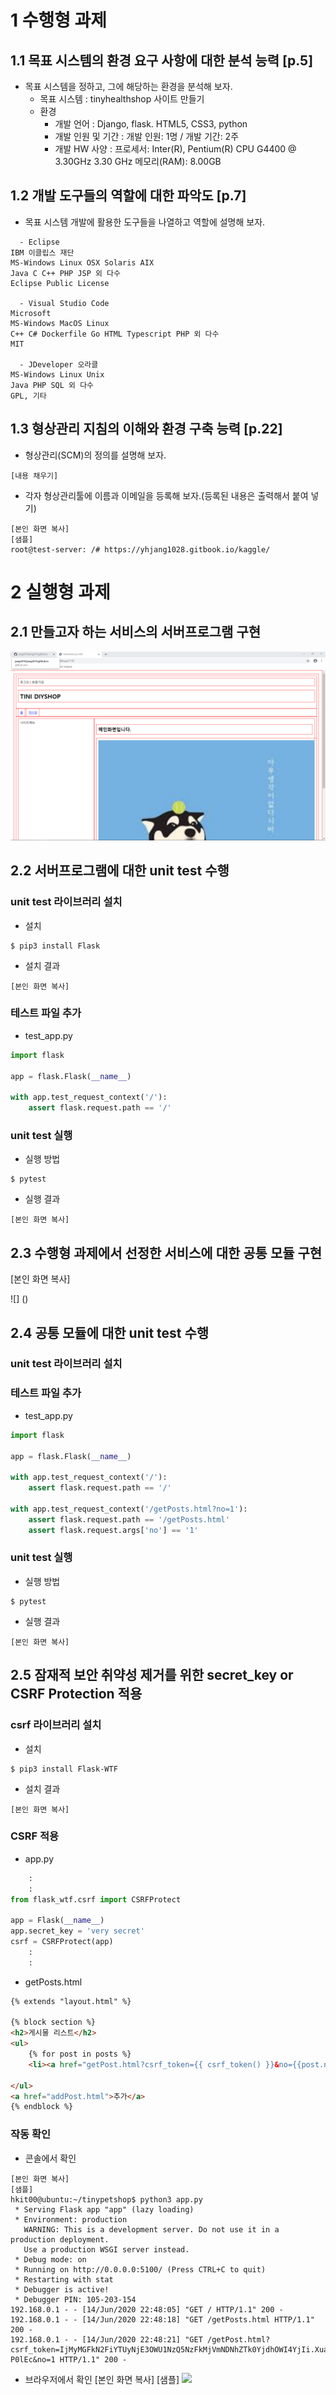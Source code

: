 # 1 수행형 과제

## 1.1 목표 시스템의 환경 요구 사항에 대한 분석 능력 [p.5]
* 목표 시스템을 정하고, 그에 해당하는 환경을 분석해 보자.
  - 목표 시스템 : tinyhealthshop 사이트 만들기
  - 환경
    - 개발 언어 : Django, flask. HTML5, CSS3, python
    - 개발 인원 및 기간 : 개발 인원: 1명 / 개발 기간: 2주
    - 개발 HW 사양 : 프로세서: Inter(R), Pentium(R) CPU G4400 @ 3.30GHz 3.30 GHz
                    메모리(RAM): 8.00GB

## 1.2 개발 도구들의 역할에 대한 파악도 [p.7]
* 목표 시스템 개발에 활용한 도구들을 나열하고 역할에 설명해 보자.
```
  - Eclipse
IBM 이클립스 재단
MS-Windows Linux OSX Solaris AIX
Java C C++ PHP JSP 외 다수
Eclipse Public License

  - Visual Studio Code
Microsoft
MS-Windows MacOS Linux
C++ C# Dockerfile Go HTML Typescript PHP 외 다수
MIT

  - JDeveloper 오라클
MS-Windows Linux Unix
Java PHP SQL 외 다수
GPL, 기타

```
## 1.3 형상관리 지침의 이해와 환경 구축 능력 [p.22]
* 형상관리(SCM)의 정의를 설명해 보자.
``` 소프트웨어 개발 및 유지보수 과정에서 발생하는 소스코드, 문서 등 각종 결과물(형상)에 대한 변견사항을 체계적으로 관리하고 제어하기 위한 활동으로 SVN이나 Git같은 버전 관리 시스템을 이용하는 것을 일컫는다. 
[내용 채우기]
```

* 각자 형상관리툴에 이름과 이메일을 등록해 보자.(등록된 내용은 출력해서 붙여 넣기)
```console
[본인 화면 복사]
[샘플]
root@test-server: /# https://yhjang1028.gitbook.io/kaggle/
```


# 2 실행형 과제

## 2.1 만들고자 하는 서비스의 서버프로그램 구현
![](https://github.com/jang2078/HKIT2020/blob/master/20200615_164714.png?raw=true)

## 2.2 서버프로그램에 대한 unit test 수행

### unit test 라이브러리 설치
* 설치
```console
$ pip3 install Flask
```

* 설치 결과
```console
[본인 화면 복사]
```

### 테스트 파일 추가
* test_app.py
```python
import flask

app = flask.Flask(__name__)

with app.test_request_context('/'):
    assert flask.request.path == '/'
```

### unit test 실행

* 실행 방법
```console
$ pytest
```

* 실행 결과
```console
[본인 화면 복사]
```

## 2.3 수행형 과제에서 선정한 서비스에 대한 공통 모듈 구현
[본인 화면 복사]

![]
()

## 2.4 공통 모듈에 대한 unit test 수행

### unit test 라이브러리 설치

### 테스트 파일 추가
* test_app.py
```python
import flask

app = flask.Flask(__name__)

with app.test_request_context('/'):
    assert flask.request.path == '/'

with app.test_request_context('/getPosts.html?no=1'):
    assert flask.request.path == '/getPosts.html'
    assert flask.request.args['no'] == '1'
```

### unit test 실행

* 실행 방법
```console
$ pytest
```

* 실행 결과
```console
[본인 화면 복사]
```


## 2.5 잠재적 보안 취약성 제거를 위한 secret_key or CSRF Protection 적용

### csrf 라이브러리 설치
* 설치
```console
$ pip3 install Flask-WTF
```
* 설치 결과 
```console
[본인 화면 복사]
```

### CSRF 적용
* app.py
```python
    :
    :
from flask_wtf.csrf import CSRFProtect

app = Flask(__name__)
app.secret_key = 'very secret'
csrf = CSRFProtect(app)
    :
    :
```
* getPosts.html
```html
{% extends "layout.html" %}

{% block section %}
<h2>게시물 리스트</h2>
<ul>
    {% for post in posts %}
    <li><a href="getPost.html?csrf_token={{ csrf_token() }}&no={{post.no}}">{{post.subject}}</a> - {{post.content}}</li>    {% endfor %}

</ul>
<a href="addPost.html">추가</a>
{% endblock %}
```

### 작동 확인
* 콘솔에서 확인
```console
[본인 화면 복사]
[샘플]
hkit00@ubuntu:~/tinypetshop$ python3 app.py
 * Serving Flask app "app" (lazy loading)
 * Environment: production
   WARNING: This is a development server. Do not use it in a production deployment.
   Use a production WSGI server instead.
 * Debug mode: on
 * Running on http://0.0.0.0:5100/ (Press CTRL+C to quit)
 * Restarting with stat
 * Debugger is active!
 * Debugger PIN: 105-203-154
192.168.0.1 - - [14/Jun/2020 22:48:05] "GET / HTTP/1.1" 200 -
192.168.0.1 - - [14/Jun/2020 22:48:18] "GET /getPosts.html HTTP/1.1" 200 -
192.168.0.1 - - [14/Jun/2020 22:48:21] "GET /getPost.html?csrf_token=IjMyMGFkN2FiYTUyNjE3OWU1NzQ5NzFkMjVmNDNhZTk0YjdhOWI4YjIi.XuapMg.855qVHuJtFJspJFU09cmP-P0lEc&no=1 HTTP/1.1" 200 -
```
* 브라우저에서 확인
[본인 화면 복사]
[샘플]
![](https://github.com/luibelstudy/hkit_2020_gonggong/blob/master/3.%20%EC%84%9C%EB%B2%84%ED%94%84%EB%A1%9C%EA%B7%B8%EB%9E%A8%20%EA%B5%AC%ED%98%84/%ED%8F%89%EA%B0%80/hkit01.PNG?raw=true)

